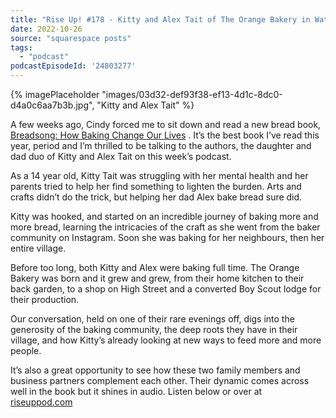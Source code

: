 ```yaml
---
title: "Rise Up! #178 - Kitty and Alex Tait of The Orange Bakery in Watlington, Oxforshire, UK"
date: 2022-10-26
source: "squarespace posts"
tags: 
  - "podcast"
podcastEpisodeId: '24803277'
---
```

{% imagePlaceholder "images/03d32-def93f38-ef13-4d1c-8dc0-d4a0c6aa7b3b.jpg", "Kitty and Alex Tait" %}

A few weeks ago, Cindy forced me to sit down and read a new bread book, [Breadsong: How Baking Change Our Lives](https://www.goodreads.com/book/show/58532189-breadsong) . It’s the best book I’ve read this year, period and I’m thrilled to be talking to the authors, the daughter and dad duo of Kitty and Alex Tait on this week’s podcast.

As a 14 year old, Kitty Tait was struggling with her mental health and her parents tried to help her find something to lighten the burden. Arts and crafts didn’t do the trick, but helping her dad Alex bake bread sure did.

Kitty was hooked, and started on an incredible journey of baking more and more bread, learning the intricacies of the craft as she went from the baker community on Instagram. Soon she was baking for her neighbours, then her entire village.

Before too long, both Kitty and Alex were baking full time. The Orange Bakery was born and it grew and grew, from their home kitchen to their back garden, to a shop on High Street and a converted Boy Scout lodge for their production.

Our conversation, held on one of their rare evenings off, digs into the generosity of the baking community, the deep roots they have in their village, and how Kitty’s already looking at new ways to feed more and more people.

It’s also a great opportunity to see how these two family members and business partners complement each other. Their dynamic comes across well in the book but it shines in audio. Listen below or over at [riseuppod.com](http://riseuppod.com/rise-up-178-kitty-and-alex-tait)
